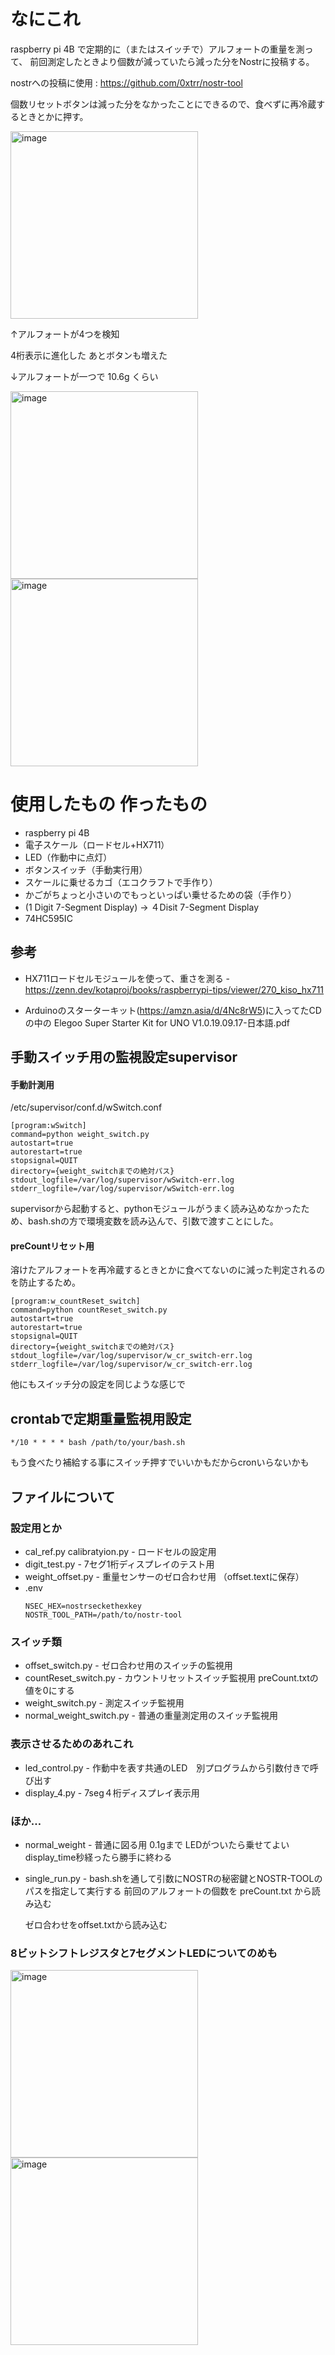 # なにこれ

raspberry pi 4B で定期的に（またはスイッチで）アルフォートの重量を測って、
前回測定したときより個数が減っていたら減った分をNostrに投稿する。

nostrへの投稿に使用 : https://github.com/0xtrr/nostr-tool 

個数リセットボタンは減った分をなかったことにできるので、食べずに再冷蔵するときとかに押す。


<img alt="image" src="https://share.yabu.me/84b0c46ab699ac35eb2ca286470b85e081db2087cdef63932236c397417782f5/70685a0a56daeed0cb1fe4e11ba9117654672af1a75682ca4a50f79309a94381.webp" width="300px">

↑アルフォートが4つを検知

4桁表示に進化した
あとボタンも増えた

↓アルフォートが一つで 10.6g くらい

<img alt="image" src="https://share.yabu.me/84b0c46ab699ac35eb2ca286470b85e081db2087cdef63932236c397417782f5/5c0f010554441b3af406e7a9808e84caf41f54f52fa7aa04c46f6f7fb17a07fb.webp" width="300px">
<img alt="image" src="https://share.yabu.me/84b0c46ab699ac35eb2ca286470b85e081db2087cdef63932236c397417782f5/4657fb19e748010c8ed6c997a3cbe16c46963e938482b9ae0f6b9fae02a8ed64.webp" width="300px">


# 使用したもの 作ったもの
 - raspberry pi 4B
 - 電子スケール（ロードセル+HX711）
 - LED（作動中に点灯）
 - ボタンスイッチ（手動実行用）
 - スケールに乗せるカゴ（エコクラフトで手作り）
 - かごがちょっと小さいのでもっといっぱい乗せるための袋（手作り）
 - (1 Digit 7-Segment Display) → ４Disit 7-Segment Display
 - 74HC595IC

## 参考 
 - HX711ロードセルモジュールを使って、重さを測る - https://zenn.dev/kotaproj/books/raspberrypi-tips/viewer/270_kiso_hx711

 - Arduinoのスターターキット(https://amzn.asia/d/4Nc8rW5)に入ってたCDの中の Elegoo Super Starter Kit for UNO V1.0.19.09.17-日本語.pdf　
## 手動スイッチ用の監視設定supervisor
#### 手動計測用
/etc/supervisor/conf.d/wSwitch.conf
```
[program:wSwitch]
command=python weight_switch.py
autostart=true
autorestart=true
stopsignal=QUIT
directory={weight_switchまでの絶対パス}
stdout_logfile=/var/log/supervisor/wSwitch-err.log
stderr_logfile=/var/log/supervisor/wSwitch-err.log
```

supervisorから起動すると、pythonモジュールがうまく読み込めなかったため、bash.shの方で環境変数を読み込んで、引数で渡すことにした。

#### preCountリセット用
溶けたアルフォートを再冷蔵するときとかに食べてないのに減った判定されるのを防止するため。

```
[program:w_countReset_switch]
command=python countReset_switch.py
autostart=true
autorestart=true
stopsignal=QUIT
directory={weight_switchまでの絶対パス}
stdout_logfile=/var/log/supervisor/w_cr_switch-err.log
stderr_logfile=/var/log/supervisor/w_cr_switch-err.log

```

他にもスイッチ分の設定を同じような感じで


## crontabで定期重量監視用設定
```
*/10 * * * * bash /path/to/your/bash.sh
```
もう食べたり補給する事にスイッチ押すでいいかもだからcronいらないかも

## ファイルについて
### 設定用とか
 - cal_ref.py calibratyion.py - ロードセルの設定用
 - digit_test.py - 7セグ1桁ディスプレイのテスト用
 - weight_offset.py - 重量センサーのゼロ合わせ用 （offset.textに保存）
 - .env
    ```
    NSEC_HEX=nostrseckethexkey
    NOSTR_TOOL_PATH=/path/to/nostr-tool
    ```

### スイッチ類
 - offset_switch.py - ゼロ合わせ用のスイッチの監視用
 - countReset_switch.py - カウントリセットスイッチ監視用 preCount.txtの値を0にする
 - weight_switch.py - 測定スイッチ監視用
 - normal_weight_switch.py - 普通の重量測定用のスイッチ監視用

### 表示させるためのあれこれ
 - led_control.py - 作動中を表す共通のLED　別プログラムから引数付きで呼び出す
 - display_4.py - 7seg４桁ディスプレイ表示用

### ほか…

 - normal_weight - 普通に図る用 0.1gまで LEDがついたら乗せてよい　display_time秒経ったら勝手に終わる

 - single_run.py - bash.shを通して引数にNOSTRの秘密鍵とNOSTR-TOOLのパスを指定して実行する
    前回のアルフォートの個数を preCount.txt から読み込む
 
    ゼロ合わせをoffset.txtから読み込む
 




### 8ビットシフトレジスタと7セグメントLEDについてのめも

<img alt="image" src="https://github.com/TsukemonoGit/fofo-weight/assets/102149418/b2b42669-de7c-455e-814e-e952b4f16662" width="300px">
<img alt="image" src="https://github.com/TsukemonoGit/fofo-weight/assets/102149418/be59fc71-baec-4133-a416-eee0418390c7" width="300px">
